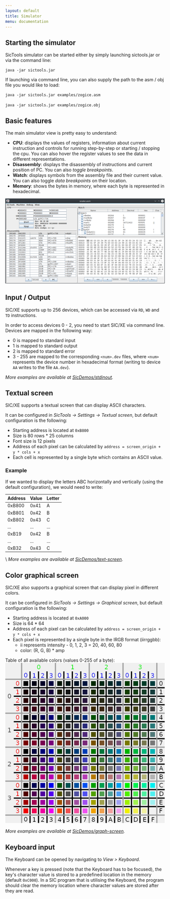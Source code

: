 ```yaml
---
layout: default
title: Simulator
menu: documentation
---
```

## Starting the simulator
SicTools simulator can be started either by simply launching sictools.jar or via the command line:

    java -jar sictools.jar

If launching via command line, you can also supply the path to the asm / obj file you would like to load:

    java -jar sictools.jar examples/zogice.asm

    java -jar sictools.jar examples/zogice.obj

## Basic features
The main simulator view is pretty easy to understand:
* **CPU**: displays the values of registers, information about current instruction and controls for running step-by-step or starting / stopping the cpu. You can also hover the register values to see the data in different representations.
* **Disassembly**: displays the disassembly of instructions and current position of PC. You can also _toggle breakpoints_.
* **Watch**: displays symbols from the assembly file and their current value. You can also toggle _data breakpoints_ on their location.
* **Memory**: shows the bytes in memory, where each byte is represented in hexadecimal.

![Main simulator view](./../images/simulator-view.png)

## Input / Output
SIC/XE supports up to 256 devices, which can be accessed via `RD`, `WD` and `TD` instructions.

In order to access devices 0 - 2, you need to start SIC/XE via command line. Devices are mapped in the following way:
* 0 is mapped to standard input
* 1 is mapped to standard output
* 2 is mapped to standard error
* 3 - 255 are mapped to the corresponding `<num>.dev` files, where `<num>` represents the device number in hexadecimal format (writing to device `AA` writes to the file `AA.dev`).

_More examples are available at [SicDemos/stdinout](https://github.com/jurem/SicDemos/tree/master/stdinout)._

## Textual screen
SIC/XE supports a textual screen that can display ASCII characters.

It can be configured in _SicTools -> Settings -> Textual screen_, but default configuration is the following:
* Starting address is located at `0xB800`
* Size is 80 rows * 25 columns
* Font size is 12 pixels
* Address of each pixel can be calculated by `address = screen_origin + y * cols + x`
* Each cell is represented by a single byte which contains an ASCII value.

### Example
If we wanted to display the letters ABC horizontally and vertically (using the default configuration), we would need to write:

| Address | Value | Letter |
| --- | --- | --- |
| 0xB800 | 0x41 | A |
| 0xB801 | 0x42 | B |
| 0xB802 | 0x43 | C |
| ... | ... | ... |
| 0xB19 | 0x42 | B |
| ... | ... | ... |
| 0xB32 | 0x43 | C |

\\
_More examples are available at [SicDemos/text-screen](https://github.com/jurem/SicDemos/tree/master/text-screen)._

## Color graphical screen
SIC/XE also supports a graphical screen that can display pixel in different colors.

It can be configured in _SicTools -> Settings -> Graphical screen_, but default configuration is the following:
* Starting address is located at `0xA000`
* Size is 64 * 64
* Address of each pixel can be calculated by `address = screen_origin + y * cols + x`
* Each pixel is represented by a single byte in the IRGB format (iirrggbb):
    * ii represents intensity - 0, 1, 2, 3 = 20, 40, 60, 80
    * color: (R, G, B) * amp

Table of all available colors (values 0-255 of a byte):
![Color table explanation](./../images/color-table-expl.png)

_More examples are available at [SicDemos/graph-screen](https://github.com/jurem/SicDemos/tree/master/graph-screen)._

## Keyboard input
The Keyboard can be opened by navigating to *View > Keyboard*.

Whenever a key is pressed (note that the Keyboard has to be focused), the key's character value is stored to a predefined location in the memory (default `0xC000`).
In a SIC program that is utilising the Keyboard, the program should clear the memory location where character values are stored after they are read.